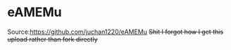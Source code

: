 # eAMEMu
Source:https://github.com/juchan1220/eAMEMu
~~Shit I forgot how I get this upload rather than fork directly~~
